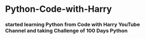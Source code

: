# Python-Code-with-Harry
<h3>
  started learning Python from Code with Harry YouTube Channel and taking Challenge of 100 Days Python 
</h3>
